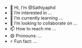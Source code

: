 - 👋 Hi, I’m @Sathiyaphd
- 👀 I’m interested in ...
- 🌱 I’m currently learning ...
- 💞️ I’m looking to collaborate on ...
- 📫 How to reach me ...
- 😄 Pronouns: ...
- ⚡ Fun fact: ...

<!---
Sathiyaphd/Sathiyaphd is a ✨ special ✨ repository because its `README.md` (this file) appears on your GitHub profile.
You can click the Preview link to take a look at your changes.
--->
